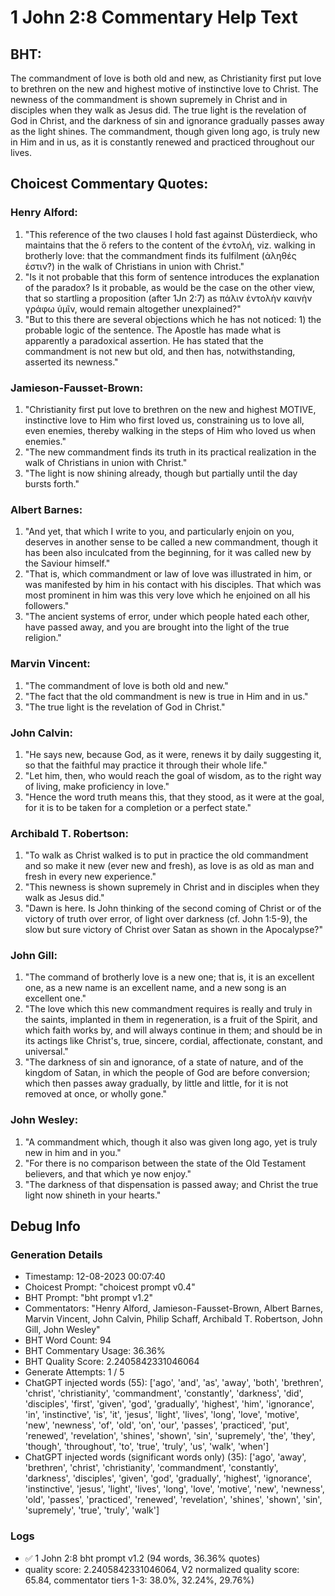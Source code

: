 # 1 John 2:8 Commentary Help Text

## BHT:
The commandment of love is both old and new, as Christianity first put love to brethren on the new and highest motive of instinctive love to Christ. The newness of the commandment is shown supremely in Christ and in disciples when they walk as Jesus did. The true light is the revelation of God in Christ, and the darkness of sin and ignorance gradually passes away as the light shines. The commandment, though given long ago, is truly new in Him and in us, as it is constantly renewed and practiced throughout our lives.

## Choicest Commentary Quotes:
### Henry Alford:
1. "This reference of the two clauses I hold fast against Düsterdieck, who maintains that the ὅ refers to the content of the ἐντολή, viz. walking in brotherly love: that the commandment finds its fulfilment (ἀληθές ἐστιν?) in the walk of Christians in union with Christ."
2. "Is it not probable that this form of sentence introduces the explanation of the paradox? Is it probable, as would be the case on the other view, that so startling a proposition (after 1Jn 2:7) as πάλιν ἐντολὴν καινὴν γράφω ὑμῖν, would remain altogether unexplained?"
3. "But to this there are several objections which he has not noticed: 1) the probable logic of the sentence. The Apostle has made what is apparently a paradoxical assertion. He has stated that the commandment is not new but old, and then has, notwithstanding, asserted its newness."

### Jamieson-Fausset-Brown:
1. "Christianity first put love to brethren on the new and highest MOTIVE, instinctive love to Him who first loved us, constraining us to love all, even enemies, thereby walking in the steps of Him who loved us when enemies." 
2. "The new commandment finds its truth in its practical realization in the walk of Christians in union with Christ."
3. "The light is now shining already, though but partially until the day bursts forth."

### Albert Barnes:
1. "And yet, that which I write to you, and particularly enjoin on you, deserves in another sense to be called a new commandment, though it has been also inculcated from the beginning, for it was called new by the Saviour himself."
2. "That is, which commandment or law of love was illustrated in him, or was manifested by him in his contact with his disciples. That which was most prominent in him was this very love which he enjoined on all his followers."
3. "The ancient systems of error, under which people hated each other, have passed away, and you are brought into the light of the true religion."

### Marvin Vincent:
1. "The commandment of love is both old and new."
2. "The fact that the old commandment is new is true in Him and in us."
3. "The true light is the revelation of God in Christ."

### John Calvin:
1. "He says new, because God, as it were, renews it by daily suggesting it, so that the faithful may practice it through their whole life."
2. "Let him, then, who would reach the goal of wisdom, as to the right way of living, make proficiency in love."
3. "Hence the word truth means this, that they stood, as it were at the goal, for it is to be taken for a completion or a perfect state."

### Archibald T. Robertson:
1. "To walk as Christ walked is to put in practice the old commandment and so make it new (ever new and fresh), as love is as old as man and fresh in every new experience."
2. "This newness is shown supremely in Christ and in disciples when they walk as Jesus did."
3. "Dawn is here. Is John thinking of the second coming of Christ or of the victory of truth over error, of light over darkness (cf. John 1:5-9), the slow but sure victory of Christ over Satan as shown in the Apocalypse?"

### John Gill:
1. "The command of brotherly love is a new one; that is, it is an excellent one, as a new name is an excellent name, and a new song is an excellent one."
2. "The love which this new commandment requires is really and truly in the saints, implanted in them in regeneration, is a fruit of the Spirit, and which faith works by, and will always continue in them; and should be in its actings like Christ's, true, sincere, cordial, affectionate, constant, and universal."
3. "The darkness of sin and ignorance, of a state of nature, and of the kingdom of Satan, in which the people of God are before conversion; which then passes away gradually, by little and little, for it is not removed at once, or wholly gone."

### John Wesley:
1. "A commandment which, though it also was given long ago, yet is truly new in him and in you."
2. "For there is no comparison between the state of the Old Testament believers, and that which ye now enjoy."
3. "The darkness of that dispensation is passed away; and Christ the true light now shineth in your hearts."


## Debug Info
### Generation Details
- Timestamp: 12-08-2023 00:07:40
- Choicest Prompt: "choicest prompt v0.4"
- BHT Prompt: "bht prompt v1.2"
- Commentators: "Henry Alford, Jamieson-Fausset-Brown, Albert Barnes, Marvin Vincent, John Calvin, Philip Schaff, Archibald T. Robertson, John Gill, John Wesley"
- BHT Word Count: 94
- BHT Commentary Usage: 36.36%
- BHT Quality Score: 2.2405842331046064
- Generate Attempts: 1 / 5
- ChatGPT injected words (55):
	['ago', 'and', 'as', 'away', 'both', 'brethren', 'christ', 'christianity', 'commandment', 'constantly', 'darkness', 'did', 'disciples', 'first', 'given', 'god', 'gradually', 'highest', 'him', 'ignorance', 'in', 'instinctive', 'is', 'it', 'jesus', 'light', 'lives', 'long', 'love', 'motive', 'new', 'newness', 'of', 'old', 'on', 'our', 'passes', 'practiced', 'put', 'renewed', 'revelation', 'shines', 'shown', 'sin', 'supremely', 'the', 'they', 'though', 'throughout', 'to', 'true', 'truly', 'us', 'walk', 'when']
- ChatGPT injected words (significant words only) (35):
	['ago', 'away', 'brethren', 'christ', 'christianity', 'commandment', 'constantly', 'darkness', 'disciples', 'given', 'god', 'gradually', 'highest', 'ignorance', 'instinctive', 'jesus', 'light', 'lives', 'long', 'love', 'motive', 'new', 'newness', 'old', 'passes', 'practiced', 'renewed', 'revelation', 'shines', 'shown', 'sin', 'supremely', 'true', 'truly', 'walk']

### Logs
- ✅ 1 John 2:8 bht prompt v1.2 (94 words, 36.36% quotes)
- quality score: 2.2405842331046064, V2 normalized quality score: 65.84, commentator tiers 1-3: 38.0%, 32.24%, 29.76%)
